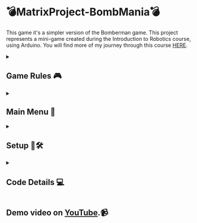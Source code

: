 # 💣MatrixProject-BombMania💣

This game it's a simpler version of the Bomberman game. This project represents a mini-game created during the Introduction to Robotics course, using Arduino. You will find more of my journey through this course [HERE](https://github.com/lemnaruamedeea/IntroductionToRobotics).

<details>
<summary><h2>Game Rules 🎮</h2></summary>

The game is very simple and intuitive to play: the objective is to explode 💥 all the walls from all the rooms in the shortest time possible. Each room represents a level and the number of walls increases with each level passed. In order to destroy the walls, you have to place bombs 💣 near them to explode them. Be carefull tho, if you are too close to the bomb, you will lose a life 😵.

</details>

<details>
<summary><h2>Main Menu 📑</h2></summary>
Here's the menu I created for my game. You can scroll on the LCD with the joystick through functionalities:

1. **Intro Message**: I programmed a greeting message that shows up briefly when the game powers up.

2. **Main Menu**:
   (a) **Start Game**: This option initiates the initial level of my game.
   (b) **Highscore**: Initially set to 0, it updates after the game ends. I saved the top 3+ scores with names in EEPROM.
   (c) **Settings**: I included:
       - **Enter Name**: Players can input their names if they achieve new highscoreand it will be displayed in the highscore.
       - **LCD Brightness Control**: Adjust LCD brightness and save it in EEPROM.
       - **Matrix Brightness Control**: Display something on the matrix while adjusting the matrix brightness, and save settings in EEPROM.
       - **Sounds On/Off**: Toggle for sound, saves in EEPROM.
       - **Reset Highscore**: Option to reset the highscore.
   (d) **About**: I added details about myself as the creator of the game: game name, author, and GitHub user.
   (e) **How to Play**: I included a short, informative description for players.

3. **During Gameplay**: Displayed relevant info: lives and time.

4. **Upon Game Ending**:
   (a) **Screen 1**: Shows a message: if you win: "You Won! Score: x", else "Game Over!". Switches to Screen 2 after a few moments.
   (b) **Screen 2**: Notified players if they beat the highscore and if they do, they have to introduce a 3 letter name. Otherwise, the message: "Press joystick to go to main menu" will be shown and wait for the player's command.

   </details>

<details>
<summary><h2>Setup 🔌🛠️</h2></summary>

### Components used:

   -Arduino Uno Board
   -Joystick
   -8x8 LED Matrix
   -LCD Display
   -MAX7219
   -Buzzer
   -2 Resistors
   -2 Capacitors
   -1 Mini-Breadboard
   -1 Mid-Breadboard
   -Looots of connecting wires

![DriverScheme](https://github.com/lemnaruamedeea/MatrixProject-BombMania/blob/main/BombMania/DriverScheme.png?raw=true)
![JoystickConnectionsTable](https://github.com/lemnaruamedeea/MatrixProject-BombMania/blob/main/BombMania/JoystickConnection.png?raw=true)
![LCDScheme](https://github.com/lemnaruamedeea/MatrixProject-BombMania/blob/main/BombMania/LCDScheme.png?raw=true)
![MatrixConnectionsTable](https://github.com/lemnaruamedeea/MatrixProject-BombMania/blob/main/BombMania/MatrixConnectionsTable.png?raw=true)

![SetupImg1](https://github.com/lemnaruamedeea/MatrixProject-BombMania/blob/main/BombMania/SetupImg1.jpeg?raw=true)
![SetupImg2](https://github.com/lemnaruamedeea/MatrixProject-BombMania/blob/main/BombMania/SetupImg2.jpeg?raw=true)

</details>

<details>
<summary><h2>Code Details 💻</h2></summary>

### [Code](https://github.com/lemnaruamedeea/MatrixProject-BombMania/blob/main/BombMania/BombMania.ino). 💻🖱️

### Libraries 🗂️
  - LiquidCrystal.h (for LCD control)
  - LedControl.h (for matrix control)
  - EEPROM.h (for memory)

### EEPROM Memory addresses 💾
![EEPROMAddresses](https://github.com/lemnaruamedeea/MatrixProject-BombMania/blob/main/BombMania/EEPROMAddresses.jpeg?raw=true)

### Matrix Animation ✨
   **Main Menu**
<p float="left">
  <img src="https://github.com/lemnaruamedeea/MatrixProject-BombMania/blob/main/BombMania/MatrixAnimations/MainMenu.png?raw=true" alt="Main Menu" width="100" />
</p>

   **Main Menu Options**
<p float="left">
  <img src="https://github.com/lemnaruamedeea/MatrixProject-BombMania/blob/main/BombMania/MatrixAnimations/Info.png?raw=true" alt="Info" width="100" />
  <img src="https://github.com/lemnaruamedeea/MatrixProject-BombMania/blob/main/BombMania/MatrixAnimations/Settings.png?raw=true" alt="Settings" width="100" />
  <img src="https://github.com/lemnaruamedeea/MatrixProject-BombMania/blob/main/BombMania/MatrixAnimations/HighScore.png?raw=true" alt="Highscore" width="100" />
  <img src="https://github.com/lemnaruamedeea/MatrixProject-BombMania/blob/main/BombMania/MatrixAnimations/About.png?raw=true" alt="About" width="100" />
</p>

   **Settings Options**
<p float="left">
  <img src="images/image1.png" alt="Matrix Light" width="100" />
  <img src="images/image2.png" alt="Sound" width="100" />
  <img src="images/image3.png" alt="Reset" width="100" />
</p>

   **Rooms**
<p float="left">
  <img src="https://github.com/lemnaruamedeea/MatrixProject-BombMania/blob/main/BombMania/MatrixAnimations/Room1.png?raw=true" alt="Room 1" width="100" />
  <img src="https://github.com/lemnaruamedeea/MatrixProject-BombMania/blob/main/BombMania/MatrixAnimations/Room2.png?raw=true" alt="Room 2" width="100" />
  <img src="https://github.com/lemnaruamedeea/MatrixProject-BombMania/blob/main/BombMania/MatrixAnimations/Room3.png?raw=true" alt="Room 3" width="100" />
  <img src="https://github.com/lemnaruamedeea/MatrixProject-BombMania/blob/main/BombMania/MatrixAnimations/Room4.png?raw=true" alt="Room 4" width="100" />
</p>

   **Win/Lose**
<p float="left">
  <img src="https://github.com/lemnaruamedeea/MatrixProject-BombMania/blob/main/BombMania/MatrixAnimations/Win1.png?raw=true" alt="Win1" width="100" />
  <img src="https://github.com/lemnaruamedeea/MatrixProject-BombMania/blob/main/BombMania/MatrixAnimations/Win2.png?raw=true" alt="Win2" width="100" />
  <img src="https://github.com/lemnaruamedeea/MatrixProject-BombMania/blob/main/BombMania/MatrixAnimations/Lose.png?raw=true" alt="Lose" width="100" />
</p>

### LCD Simbols 🈁
<p float="left">
  <img src="https://github.com/lemnaruamedeea/MatrixProject-BombMania/blob/main/BombMania/LCDSimbols/Empty.png?raw=true" alt="Empty" width="100" />
  <img src="https://github.com/lemnaruamedeea/MatrixProject-BombMania/blob/main/BombMania/LCDSimbols/Full.png?raw=true" alt="Full" width="100" />
  <img src="https://github.com/lemnaruamedeea/MatrixProject-BombMania/blob/main/BombMania/LCDSimbols/Heart.png?raw=true" alt="Arrows" width="100" />
   <img src="https://github.com/lemnaruamedeea/MatrixProject-BombMania/blob/main/BombMania/LCDSimbols/UpDownArrows.png?raw=true" alt="Image 4" width="100" />
</p>

</details>

## Demo video on [YouTube](https://github.com/lemnaruamedeea/IntroductionToRobotics).📹
